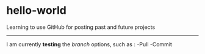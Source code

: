# hello-world
Learning to use GitHub for posting past and future projects

---

I am currently **testing** the *branch* options, such as :
-Pull
-Commit

